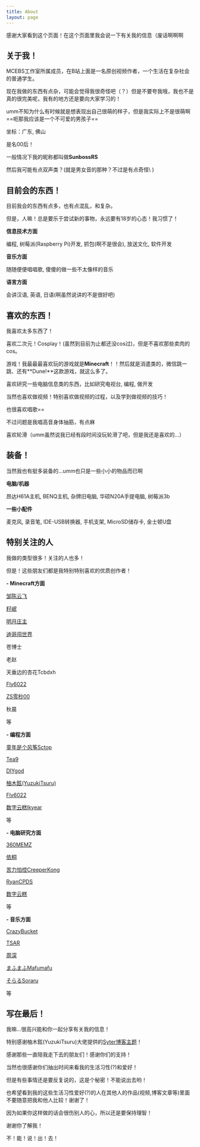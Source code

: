 ```yaml
---
title: About
layout: page
---
```


感谢大家看到这个页面！在这个页面里我会说一下有关我的信息（废话啊啊啊

## 关于我！

MCEBS工作室所属成员，在B站上面是一名原创视频作者，一个生活在复杂社会的普通学生。

现在我做的东西有点杂，可能会觉得我很奇怪吧（？）但是不要夸我哦，我也不是真的很完美呢，我有的地方还是要向大家学习的！

umm不知为什么有时候就是想表现出自己很萌的样子，但是我实际上不是很萌啊==呃那我应该是一个不可爱的男孩子==

坐标：广东, 佛山

是名00后！

一般情况下我的昵称都叫做**SunbossRS**

然后我可能有点双声类？(就是男女音的那种？不过是有点奇怪\ )

##  目前会的东西！

目前我会的东西有点多，也有点混乱，和复杂。

但是，人嘛！总是要乐于尝试新的事物，永远要有18岁的心态！我习惯了！

**信息技术方面**

编程, 树莓派(Raspberry Pi)开发, 抓包(啊不是很会), 放送文化, 软件开发

**音乐方面**

随随便便唱唱歌, 傻傻的做一些不太像样的音乐

**语言方面**

会讲汉语, 英语, 日语(啊虽然说讲的不是很好吧)

## 喜欢的东西！

我喜欢太多东西了！

喜欢二次元！Cosplay！(虽然到目前为止都还没cos过)，但是不喜欢那些卖肉的cos。

游戏！我最最最喜欢玩的游戏就是**Minecraft**！！然后就是消遣类的，微信跳一跳、还有**Dune!**这款游戏，就这么多了。

喜欢研究一些电脑信息类的东西，比如研究电视台, 编程, 做开发

当然也喜欢做视频！特别喜欢做视频的过程，以及学到做视频的技巧！

也很喜欢唱歌==

不过问题是我唱高音身体抽筋，有点麻

喜欢轮滑（umm虽然说我已经有段时间没玩轮滑了吧，但是我还是喜欢的...）

## 装备！

当然我也有挺多装备的...umm也只是一些小小的物品而已啊

**电脑/机器**

昂达H61A主机, BENQ主机, 杂牌旧电脑, 华硕N20A手提电脑, 树莓派3b

**一些小配件**

麦克风, 录音笔, IDE-USB转换器, 手机支架, MicroSD储存卡, 金士顿U盘

## 特别关注的人

我做的类型很多！关注的人也多！

但是！这些朋友们都是我特别特别喜欢的优质创作者！

**- Minecraft方面**

[邹陈云飞](https://space.bilibili.com/170651403)

[籽岷](https://space.bilibili.com/686127)

[明月庄主](https://space.bilibili.com/2170934)

[迪哥闯世界](https://space.bilibili.com/27996286)

苍博士

老赵

天垂边的杏花Tcbdxh

[Fly6022](https://space.bilibili.com/191078710?from=search&seid=11989848811012028107)

[ZS零秒00](https://space.bilibili.com/361123188)

秋晨

等

**- 编程方面**

[童年是个风筝Sctop](https://github.com/sctop)

[Tea9](https://github.com/tea9)

[DIYgod](https://github.com/diygod)

[柚木鉉(YuzukiTsuru)](https://github.com/yuzukitsuru)

[Fly6022](https://github.com/fly6022)

[数字云糕lkyear](https://github.com/lkyear)

等

**- 电脑研究方面**

[360MEMZ](https://space.bilibili.com/21927744)

[依桐](https://space.bilibili.com/488676561)

[苦力怕控CreeperKong](https://space.bilibili.com/18540204)

[RyanCPDS](https://space.bilibili.com/31441819)

[数字云糕](https://space.bilibili.com/3391089)

等

**- 音乐方面**

[CrazyBucket](https://space.bilibili.com/66606350)

[TSAR](https://space.bilibili.com/8132059)

[周深](https://space.bilibili.com/3404595)

[まふまふMafumafu](https://space.bilibili.com/387994725)

[そらるSoraru](https://space.bilibili.com/448436523)

等

## 写在最后！

我嘛...很高兴能和你一起分享有关我的信息！

特别感谢柚木鉉(YuzukiTsuru)大佬提供的[Syter博客主题](https://github.com/yuzukitsuru/yuzukitsuru.github.io/)！

感谢那些一直陪我走下去的朋友们！感谢你们的支持！

当然也很感谢你们抽出时间来看我的生活习性(?)和爱好！

但是有些事情还是要反复说的，这是个秘密！不能说出去哟！

也希望看到我的这些生活习性爱好(?)的人在其他人的作品(视频,博客文章等)里面不要随意把我和他人比较！谢谢了！

因为如果你这样做的话会很伤别人的心，所以还是要保持理智！

谢谢你了解我！

不！能！说！出！去！